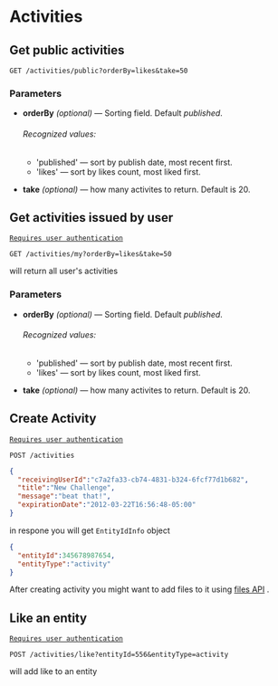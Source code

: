 # Activities

## Get public activities 
```
GET /activities/public?orderBy=likes&take=50
```

### Parameters
- **orderBy** _(optional)_ — Sorting field. Default _published_. 
  
  ###### Recognized values:
  - 'published' — sort by publish date, most recent first.
  - 'likes' — sort by likes count, most liked first.
- **take** _(optional)_ — how many activites to return. Default is 20.

## Get activities issued by user
[`Requires user authentication`](https://github.com/funkyOne/fortyTwo.Docs/blob/master/Authentication.md#specifying-user-session-data)
```
GET /activities/my?orderBy=likes&take=50
``` 
will return all user's activities

### Parameters
- **orderBy** _(optional)_ — Sorting field. Default _published_. 
  
  ###### Recognized values:
  - 'published' — sort by publish date, most recent first.
  - 'likes' — sort by likes count, most liked first.
- **take** _(optional)_ — how many activites to return. Default is 20.

## Create Activity
[`Requires user authentication`](https://github.com/funkyOne/fortyTwo.Docs/blob/master/Authentication.md#specifying-user-session-data)
```
POST /activities
```

```json
{
  "receivingUserId":"c7a2fa33-cb74-4831-b324-6fcf77d1b682",
  "title":"New Challenge",
  "message":"beat that!",
  "expirationDate":"2012-03-22T16:56:48-05:00"
}
```

in respone you will get `EntityIdInfo` object
```json
{
  "entityId":345678987654,
  "entityType":"activity"
}
```

After creating activity you might want to add files to it using [files API](https://github.com/funkyOne/fortyTwo.Docs/blob/master/Files.md) .

## Like an entity
[`Requires user authentication`](https://github.com/funkyOne/fortyTwo.Docs/blob/master/Authentication.md#specifying-user-session-data)
```
POST /activities/like?entityId=556&entityType=activity
```
will add like to an entity




